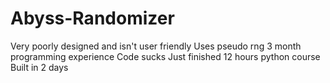 # Abyss-Randomizer
Very poorly designed and isn't user friendly
Uses pseudo rng 
3 month programming experience
Code sucks
Just finished 12 hours python course
Built in 2 days
